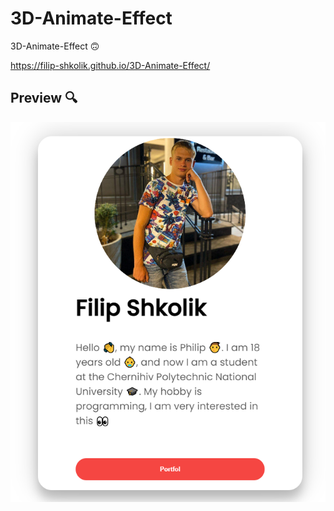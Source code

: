 # 3D-Animate-Effect

3D-Animate-Effect 🙃

https://filip-shkolik.github.io/3D-Animate-Effect/

## Preview :mag:
![Image alt](https://github.com/filip-shkolik/3D-Animate-Effect/blob/main/preview/preview.png)
